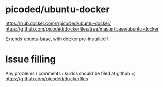 
# picoded/ubuntu-docker

https://hub.docker.com/r/picoded/ubuntu-docker/
https://github.com/picoded/dockerfiles/tree/master/base/ubuntu-docker

Extends [ubuntu-base](https://hub.docker.com/r/picoded/ubuntu-base/), with docker pre-installed \

# Issue filling

Any problems / comments / kudos should be filed at github =)
https://github.com/picoded/dockerfiles
